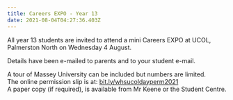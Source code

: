 ```yaml
---
title: Careers EXPO - Year 13
date: 2021-08-04T04:27:36.403Z
---
```

All year 13 students are invited to attend a mini Careers EXPO at UCOL, Palmerston North on Wednesday 4 August. 

Details have been e-mailed to parents and to your student e-mail.

A tour of Massey University can be included but numbers are limited.  
The online permission slip is at: [bit.ly/whsucoldayperm2021](https://docs.google.com/forms/d/e/1FAIpQLSdxxNGbfiMf2UJ9dozQBJgLsj5IfhCoJflWLGrBJXaIrD2EVg/viewform)  
A paper copy (if required), is available from Mr Keene or the Student Centre.